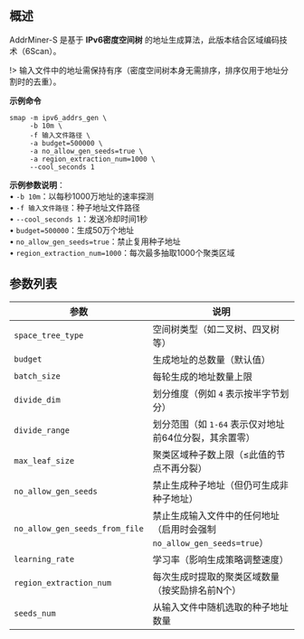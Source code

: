 ## 概述
AddrMiner-S 是基于 **IPv6密度空间树** 的地址生成算法，此版本结合区域编码技术（6Scan）。  

!>  输入文件中的地址需保持有序（密度空间树本身无需排序，排序仅用于地址分割时的去重）。

**示例命令**  

```shell
smap -m ipv6_addrs_gen \  
     -b 10m \  
     -f 输入文件路径 \  
     -a budget=500000 \  
     -a no_allow_gen_seeds=true \  
     -a region_extraction_num=1000 \  
     --cool_seconds 1
```

**示例参数说明**：  
• `-b 10m`：以每秒1000万地址的速率探测  
• `-f 输入文件路径`：种子地址文件路径  
• `--cool_seconds 1`：发送冷却时间1秒  
• `budget=500000`：生成50万个地址  
• `no_allow_gen_seeds=true`：禁止复用种子地址  
• `region_extraction_num=1000`：每次最多抽取1000个聚类区域  

## 参数列表

| 参数                           | 说明                                                         |
| ------------------------------ | ------------------------------------------------------------ |
| `space_tree_type`              | 空间树类型（如二叉树、四叉树等）                             |
| `budget`                       | 生成地址的总数量（默认值）                                   |
| `batch_size`                   | 每轮生成的地址数量上限                                       |
| `divide_dim`                   | 划分维度（例如 `4` 表示按半字节划分）                        |
| `divide_range`                 | 划分范围（如 `1-64` 表示仅对地址前64位分裂，其余置零）       |
| `max_leaf_size`                | 聚类区域种子数上限（≤此值的节点不再分裂）                    |
| `no_allow_gen_seeds`           | 禁止生成种子地址（但仍可生成非种子地址）                     |
| `no_allow_gen_seeds_from_file` | 禁止生成输入文件中的任何地址（启用时会强制 `no_allow_gen_seeds=true`） |
| `learning_rate`                | 学习率（影响生成策略调整速度）                               |
| `region_extraction_num`        | 每次生成时提取的聚类区域数量（按奖励排名前N个）              |
| `seeds_num`                    | 从输入文件中随机选取的种子地址数量                           |

